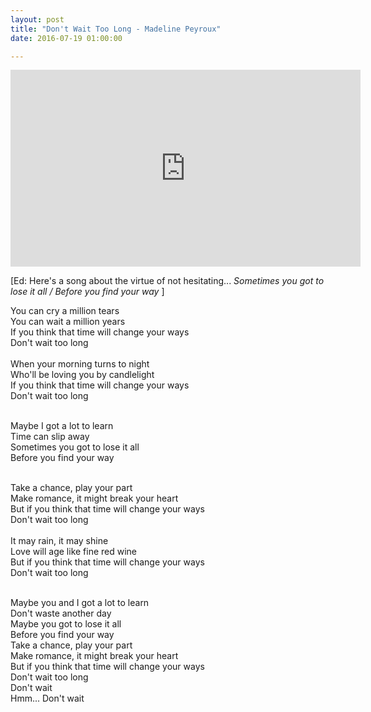 ```yaml
---
layout: post
title: "Don't Wait Too Long - Madeline Peyroux"
date: 2016-07-19 01:00:00

---
```


<iframe width="560" height="315" src="https://www.youtube.com/embed/uTvpCep2QtE" frameborder="0" allow="accelerometer; autoplay; encrypted-media; gyroscope; picture-in-picture" allowfullscreen></iframe>

[Ed: Here's a song about the virtue of not hesitating... *Sometimes you got to lose it all / Before you find your way* ]

You can cry a million tears<br />
You can wait a million years<br />
If you think that time will change your ways<br />
Don't wait too long<br />
<br />
When your morning turns to night<br />
Who'll be loving you by candlelight<br />
If you think that time will change your ways<br />
Don't wait too long<br />
<br />

Maybe I got a lot to learn<br />
Time can slip away<br />
Sometimes you got to lose it all<br />
Before you find your way<br />
<br />

Take a chance, play your part<br />
Make romance, it might break your heart<br />
But if you think that time will change your ways<br />
Don't wait too long<br />
<br />
It may rain, it may shine<br />
Love will age like fine red wine<br />
But if you think that time will change your ways<br />
Don't wait too long<br />
<br />

Maybe you and I got a lot to learn<br />
Don't waste another day<br />
Maybe you got to lose it all<br />
Before you find your way<br />
Take a chance, play your part<br />
Make romance, it might break your heart<br />
But if you think that time will change your ways<br />
Don't wait too long<br />
Don't wait<br />
Hmm... Don't wait<br />
